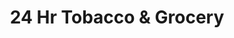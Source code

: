 ---
title: "24 Hr Tobacco & Grocery"
url: /temple-hills/24-hr-tobacco-and-grocery/
shop: tobacco
---